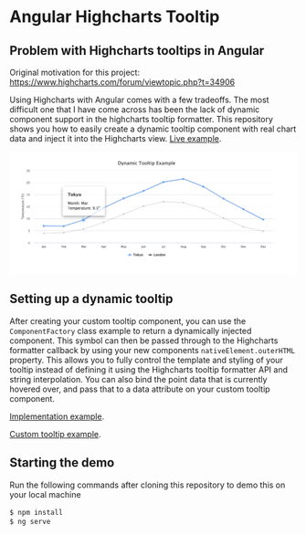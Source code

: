 # Angular Highcharts Tooltip

## Problem with Highcharts tooltips in Angular

Original motivation for this project: https://www.highcharts.com/forum/viewtopic.php?t=34906

Using Highcharts with Angular comes with a few tradeoffs. The most difficult one that I have come across has been the lack of dynamic component support in the highcharts tooltip formatter. This repository shows you how to easily create a dynamic tooltip component with real chart data and inject it into the Highcharts view.
[Live example](https://angular-highcharts-tooltip.netlify.app/).

![dynamic chart tooltip example](./readme-screenshot.png)

## Setting up a dynamic tooltip

After creating your custom tooltip component, you can use the `ComponentFactory` class example to return a dynamically injected component. This symbol can then be passed through to the Highcharts formatter callback by using your new components `nativeElement.outerHTML` property. This allows you to fully control the template and styling of your tooltip instead of defining it using the Highcharts tooltip formatter API and string interpolation. You can also bind the point data that is currently hovered over, and pass that to a data attribute on your custom tooltip component.

[Implementation example](https://github.com/areknow/angular-highcharts-tooltip/blob/master/src/app/chart/chart.component.ts#L58).

[Custom tooltip example](https://github.com/areknow/angular-highcharts-tooltip/blob/master/src/app/tooltip/tooltip.component.html).

## Starting the demo

Run the following commands after cloning this repository to demo this on your local machine

```
$ npm install
$ ng serve
```
